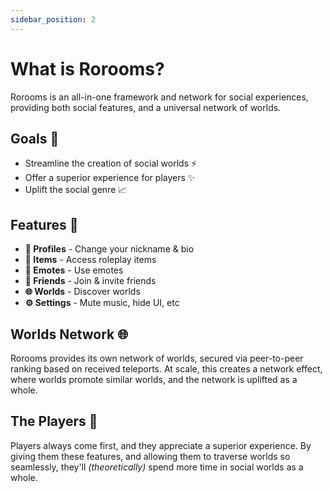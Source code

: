 ```yaml
---
sidebar_position: 2
---
```


# What is Rorooms?

Rorooms is an all-in-one framework and network for social experiences, providing both social features, and a universal network of worlds.

## Goals 🎯

- Streamline the creation of social worlds ⚡
- Offer a superior experience for players ✨
- Uplift the social genre 📈

## Features 📃

- **👤 Profiles** - Change your nickname & bio
- **🔧 Items** - Access roleplay items
- **💃 Emotes** - Use emotes
- **👥 Friends** - Join & invite friends
- **🌐 Worlds** - Discover worlds
- **⚙️ Settings** - Mute music, hide UI, etc

## Worlds Network 🌐

Rorooms provides its own network of worlds, secured via peer-to-peer ranking based on received teleports. At scale, this creates a network effect, where worlds promote similar worlds, and the network is uplifted as a whole.

## The Players 🙌

Players always come first, and they appreciate a superior experience. By giving them these features, and allowing them to traverse worlds so seamlessly, they'll *(theoretically)* spend more time in social worlds as a whole.
